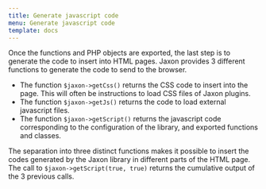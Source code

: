 ```yaml
---
title: Generate javascript code
menu: Generate javascript code
template: docs
---
```


Once the functions and PHP objects are exported, the last step is to generate the code to insert into HTML pages.
Jaxon provides 3 different functions to generate the code to send to the browser.

- The function `$jaxon->getCss()` returns the CSS code to insert into the page. This will often be instructions to load CSS files of Jaxon plugins.
- The function `$jaxon->getJs()` returns the code to load external javascript files.
- The function `$jaxon->getScript()` returns the javascript code corresponding to the configuration of the library, and exported functions and classes.

The separation into three distinct functions makes it possible to insert the codes generated by the Jaxon library in different parts of the HTML page.
The call to `$jaxon->getScript(true, true)` returns the cumulative output of the 3 previous calls.
